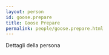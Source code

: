 ```yaml
---
layout: person
id: goose.prepare
title: Goose Prepare
permalink: people/goose.prepare.html
---
```


Dettagli della persona